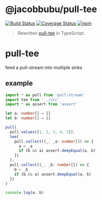 # @jacobbubu/pull-tee

[![Build Status](https://travis-ci.org/jacobbubu/pull-tee.svg)](https://travis-ci.org/jacobbubu/pull-tee)
[![Coverage Status](https://coveralls.io/repos/github/jacobbubu/pull-tee/badge.svg)](https://coveralls.io/github/jacobbubu/pull-tee)
[![npm](https://img.shields.io/npm/v/@jacobbubu/pull-tee.svg)](https://www.npmjs.com/package/@jacobbubu/pull-tee/)

> Rewritten [pull-tee](https://github.com/dominictarr/pull-tee) in TypeScript.

# pull-tee

feed a pull-stream into multiple sinks

## example

```ts
import * as pull from 'pull-stream'
import tee from '../src'
import * as assert from 'assert'

let a: number[] = []
let b: number[] = []

pull(
  pull.values([1, 2, 3, 4, 5]),
  tee(
    pull.collect((_, _a: number[]) => {
      a = _a
      if (b && a) assert.deepEqual(a, b)
    })
  ),
  pull.collect((_, _b: number[]) => {
    b = _b
    if (b && a) assert.deepEqual(a, b)
  })
)

console.log(a, b)
```
